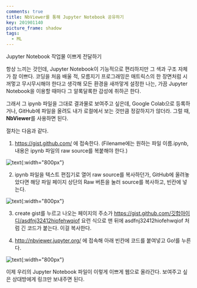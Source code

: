 ```yaml
---
comments: true
title: NbViewer를 통해 Jupyter Notebook 공유하기
key: 201901140
picture_frame: shadow
tags:
  - ML
---
```


Jupyter Notebook 작업물 이쁘게 전달하기

<!--more-->

항상 느끼는 것인데, Jupyter Notebook이 기능적으로 편리하지만 그 색과 구조 자체가 참 이쁘다. 코딩을 처음 배울 적, 모름지기 프로그래밍은 매트릭스의
한 장면처럼 시꺼멓고 무시무시해야 한다고 생각해 모든 환경을 새까맣게 설정한 나는, 가끔 Jupyter Notebook을 이용할 때마다 그 알록달록한 감성에 취하곤 한다.

그래서 그 ipynb 파일을 그대로 결과물로 보여주고 싶은데, Google Colab으로 등록하거나, GitHub에 파일을 올려도 내가 로컬에서 보는 것만큼 정갈하지가 않더라.
그럴 때, **NbViewer**를 사용하면 된다.

절차는 다음과 같다.

1. https://gist.github.com/ 에 접속한다. (Filename에는 원하는 파일 이름.ipynb, 내용은 ipynb 파일의 raw source를 복붙해야 한다.)

![text](https://raw.githubusercontent.com/q0115643/my_blog/master/assets/images/nbviewer/1.png){:width="800px"}

2. ipynb 파일을 텍스트 편집기로 열어 raw source를 복사하던가, GitHub에 올려놓았다면 해당 파일 페이지 상단의 Raw 버튼을 눌러 source를 복사하고, 빈칸에 넣는다.

![text](https://raw.githubusercontent.com/q0115643/my_blog/master/assets/images/nbviewer/2.png){:width="800px"}

3. create gist를 누르고 나오는 페이지의 주소가 https://gist.github.com/깃헙아이디/asdfnj32412hiofehwqiof 요런 식으로 맨 뒤에 asdfnj32412hiofehwqiof 처럼 긴 코드가 붙는다. 이걸 복사한다.

4. http://nbviewer.jupyter.org/ 에 접속해 아래 빈칸에 코드를 붙여넣고 Go!를 누른다.

![text](https://raw.githubusercontent.com/q0115643/my_blog/master/assets/images/nbviewer/3.png){:width="800px"}

이제 우리의 Jupyter Notebook 파일이 이렇게 이쁘게 웹으로 올라간다. 보여주고 싶은 상대방에게 링크만 보내주면 된다.

